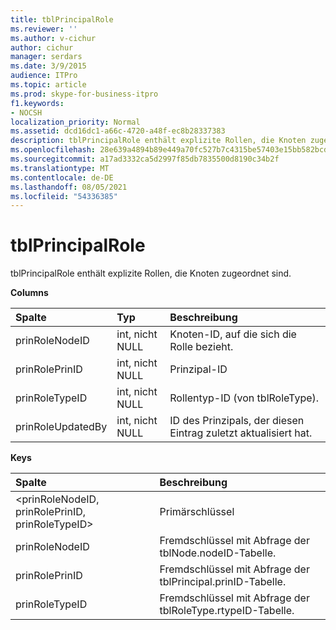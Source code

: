 ```yaml
---
title: tblPrincipalRole
ms.reviewer: ''
ms.author: v-cichur
author: cichur
manager: serdars
ms.date: 3/9/2015
audience: ITPro
ms.topic: article
ms.prod: skype-for-business-itpro
f1.keywords:
- NOCSH
localization_priority: Normal
ms.assetid: dcd16dc1-a66c-4720-a48f-ec8b28337383
description: tblPrincipalRole enthält explizite Rollen, die Knoten zugeordnet sind.
ms.openlocfilehash: 28e639a4894b89e449a70fc527b7c4315be57403e15bb582bcdae3933e3790a7
ms.sourcegitcommit: a17ad3332ca5d2997f85db7835500d8190c34b2f
ms.translationtype: MT
ms.contentlocale: de-DE
ms.lasthandoff: 08/05/2021
ms.locfileid: "54336385"
---
```

# <a name="tblprincipalrole"></a>tblPrincipalRole
 
tblPrincipalRole enthält explizite Rollen, die Knoten zugeordnet sind.
  
**Columns**

|**Spalte**|**Typ**|**Beschreibung**|
|:-----|:-----|:-----|
|prinRoleNodeID  <br/> |int, nicht NULL  <br/> |Knoten-ID, auf die sich die Rolle bezieht.  <br/> |
|prinRolePrinID  <br/> |int, nicht NULL  <br/> |Prinzipal-ID  <br/> |
|prinRoleTypeID  <br/> |int, nicht NULL  <br/> |Rollentyp-ID (von tblRoleType).  <br/> |
|prinRoleUpdatedBy  <br/> |int, nicht NULL  <br/> |ID des Prinzipals, der diesen Eintrag zuletzt aktualisiert hat.  <br/> |
   
**Keys**

|**Spalte**|**Beschreibung**|
|:-----|:-----|
|\<prinRoleNodeID, prinRolePrinID, prinRoleTypeID\>  <br/> |Primärschlüssel  <br/> |
|prinRoleNodeID  <br/> |Fremdschlüssel mit Abfrage der tblNode.nodeID-Tabelle.  <br/> |
|prinRolePrinID  <br/> |Fremdschlüssel mit Abfrage der tblPrincipal.prinID-Tabelle.  <br/> |
|prinRoleTypeID  <br/> |Fremdschlüssel mit Abfrage der tblRoleType.rtypeID-Tabelle.  <br/> |
   

